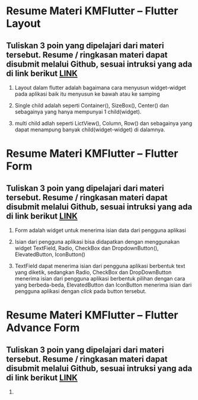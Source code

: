 # Resume Materi KMFlutter – Flutter Layout
## Tuliskan 3 poin yang dipelajari dari materi tersebut. Resume / ringkasan materi dapat disubmit melalui Github, sesuai intruksi yang ada di link berikut [LINK](https://cobalt-bike-c9e.notion.site/Cara-Pengumpulan-2b2224b8ba0b4dd78774084a65c0154d)
1. Layout dalam flutter adalah bagaimana cara menyusun widget-widget pada aplikasi baik itu menyusun ke bawah atau ke samping

2. Single child adalah seperti Container(), SizeBox(), Center() dan sebagainya yang hanya mempunyai 1 child(widget).
   
3. multi child adlah seperti LictView(), Column, Row() dan sebagainya yang dapat menampung banyak child(widget-widget) di dalamnya.

# Resume Materi KMFlutter – Flutter Form
## Tuliskan 3 poin yang dipelajari dari materi tersebut. Resume / ringkasan materi dapat disubmit melalui Github, sesuai intruksi yang ada di link berikut [LINK](https://cobalt-bike-c9e.notion.site/Cara-Pengumpulan-2b2224b8ba0b4dd78774084a65c0154d)
1. Form adalah widget untuk menerima isian data dari pengguna aplikasi

2. Isian dari pengguna aplikasi bisa didapatkan dengan menggunakan widget TextField, Radio, CheckBox dan DropdownButton(), ElevatedButton, IconButton()

3. TextField dapat menerima isian dari pengguna aplikasi berbentuk text yang diketik, sedangkan Radio, CheckBox dan DropDownButton menerima isian dari pengguna aplikasi berbentuk pilihan dengan cara yang berbeda-beda, ElevatedButton dan IconButton menerima isian dari pengguna aplikasi dengan *click* pada button tersebut.

# Resume Materi KMFlutter – Flutter Advance Form
## Tuliskan 3 poin yang dipelajari dari materi tersebut. Resume / ringkasan materi dapat disubmit melalui Github, sesuai intruksi yang ada di link berikut [LINK](https://cobalt-bike-c9e.notion.site/Cara-Pengumpulan-2b2224b8ba0b4dd78774084a65c0154d)
1.
